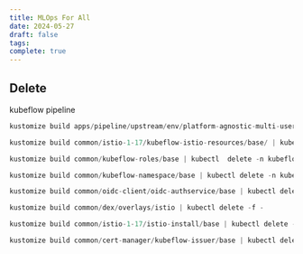 ```yaml
---
title: MLOps For All
date: 2024-05-27
draft: false
tags: 
complete: true
---
```

## Delete

kubeflow pipeline
```python
kustomize build apps/pipeline/upstream/env/platform-agnostic-multi-user | kubectl delete -n kubeflow -f -
```

```python
kustomize build common/istio-1-17/kubeflow-istio-resources/base/ | kubectl delete -n kubeflow -f -
```

```python
kustomize build common/kubeflow-roles/base | kubectl  delete -n kubeflow -f -
```

```python
kustomize build common/kubeflow-namespace/base | kubectl delete -n kubeflow -f -
```

```python
kustomize build common/oidc-client/oidc-authservice/base | kubectl delete -f -
```

```python
kustomize build common/dex/overlays/istio | kubectl delete -f -
```

```python
kustomize build common/istio-1-17/istio-install/base | kubectl delete -f -
```

```python
kustomize build common/cert-manager/kubeflow-issuer/base | kubectl delete -f -
```

```python

```